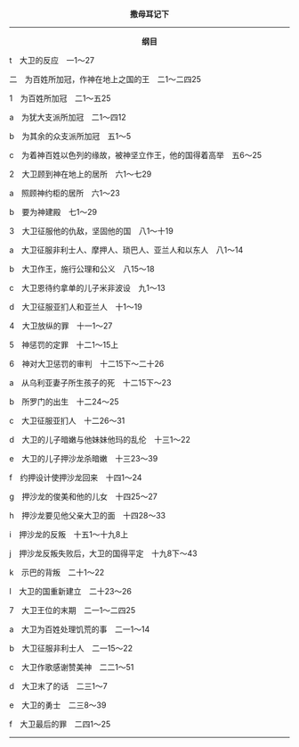 <p style="text-align:center;font-weight:bold;">撒母耳记下</p>

<hr>

<p style="text-align:center;font-weight:bold;">纲目</p>

t　大卫的反应　一1～27

二　为百姓所加冠，作神在地上之国的王　二1～二四25

1　为百姓所加冠　二1～五25

a　为犹大支派所加冠　二1～四12

b　为其余的众支派所加冠　五1～5

c　为着神百姓以色列的缘故，被神坚立作王，他的国得着高举　五6～25

2　大卫顾到神在地上的居所　六1～七29

a　照顾神约柜的居所　六1～23

b　要为神建殿　七1～29

3　大卫征服他的仇敌，坚固他的国　八1～十19

a　大卫征服非利士人、摩押人、琐巴人、亚兰人和以东人　八1～14

b　大卫作王，施行公理和公义　八15～18

c　大卫恩待约拿单的儿子米非波设　九1～13

d　大卫征服亚扪人和亚兰人　十1～19

4　大卫放纵的罪　十一1～27

5　神惩罚的定罪　十二1～15上

6　神对大卫惩罚的审判　十二15下～二十26

a　从乌利亚妻子所生孩子的死　十二15下～23

b　所罗门的出生　十二24～25

c　大卫征服亚扪人　十二26～31

d　大卫的儿子暗嫩与他妹妹他玛的乱伦　十三1～22

e　大卫的儿子押沙龙杀暗嫩　十三23～39

f　约押设计使押沙龙回来　十四1～24

g　押沙龙的俊美和他的儿女　十四25～27

h　押沙龙要见他父亲大卫的面　十四28～33

i　押沙龙的反叛　十五1～十九8上

j　押沙龙反叛失败后，大卫的国得平定　十九8下～43

k　示巴的背叛　二十1～22

l　大卫的国重新建立　二十23～26

7　大卫王位的末期　二一1～二四25

a　大卫为百姓处理饥荒的事　二一1～14

b　大卫征服非利士人　二一15～22

c　大卫作歌感谢赞美神　二二1～51

d　大卫末了的话　二三1～7

e　大卫的勇士　二三8～39

f　大卫最后的罪　二四1～25

<hr>

